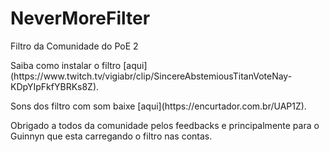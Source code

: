 # NeverMoreFilter
Filtro da Comunidade do PoE 2 
<p></p>
Saiba como instalar o filtro [aqui](https://www.twitch.tv/vigiabr/clip/SincereAbstemiousTitanVoteNay-KDpYIpFkfYBRKs8Z).
<p></p>
Sons dos filtro com som baixe [aqui](https://encurtador.com.br/UAP1Z).
<p></p>
Obrigado a todos da comunidade pelos feedbacks e principalmente para o Guinnyn que esta carregando o filtro nas contas.
<p></p>
